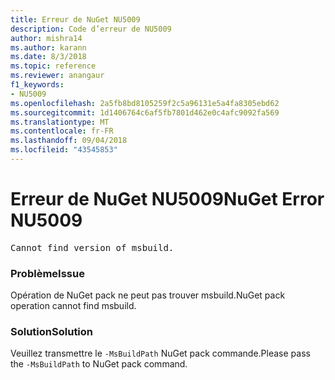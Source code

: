 ```yaml
---
title: Erreur de NuGet NU5009
description: Code d’erreur de NU5009
author: mishra14
ms.author: karann
ms.date: 8/3/2018
ms.topic: reference
ms.reviewer: anangaur
f1_keywords:
- NU5009
ms.openlocfilehash: 2a5fb8bd8105259f2c5a96131e5a4fa8305ebd62
ms.sourcegitcommit: 1d1406764c6af5fb7801d462e0c4afc9092fa569
ms.translationtype: MT
ms.contentlocale: fr-FR
ms.lasthandoff: 09/04/2018
ms.locfileid: "43545853"
---
```

# <a name="nuget-error-nu5009"></a><span data-ttu-id="ffb04-103">Erreur de NuGet NU5009</span><span class="sxs-lookup"><span data-stu-id="ffb04-103">NuGet Error NU5009</span></span>
<pre>Cannot find version of msbuild.</pre>

### <a name="issue"></a><span data-ttu-id="ffb04-104">Problème</span><span class="sxs-lookup"><span data-stu-id="ffb04-104">Issue</span></span>

<span data-ttu-id="ffb04-105">Opération de NuGet pack ne peut pas trouver msbuild.</span><span class="sxs-lookup"><span data-stu-id="ffb04-105">NuGet pack operation cannot find msbuild.</span></span>


### <a name="solution"></a><span data-ttu-id="ffb04-106">Solution</span><span class="sxs-lookup"><span data-stu-id="ffb04-106">Solution</span></span>

<span data-ttu-id="ffb04-107">Veuillez transmettre le `-MsBuildPath` NuGet pack commande.</span><span class="sxs-lookup"><span data-stu-id="ffb04-107">Please pass the `-MsBuildPath` to NuGet pack command.</span></span>

